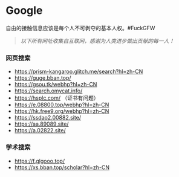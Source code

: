 # Google
自由的接触信息应该是每个人不可剥夺的基本人权。#FuckGFW

>*以下所有网址收集自互联网，感谢为人类进步做出贡献的每一人！*

### 网页搜索
* https://prism-kangaroo.glitch.me/search?hl=zh-CN
* https://guge.bban.top/
* https://gsou.tk/webhp?hl=zh-CN
* https://search.omycat.info/
* https://hsplc.com/ （证书有问题）
* https://e.08800.top/webhp?hl=zh-CN
* https://hk.free9.org/webhp?hl=zh-CN
* https://ssdao2.00882.site/
* https://aa.89089.site/
* https://a.02822.site/

### 学术搜索
* https://f.glgooo.top/
* https://xs.bban.top/scholar?hl=zh-CN
